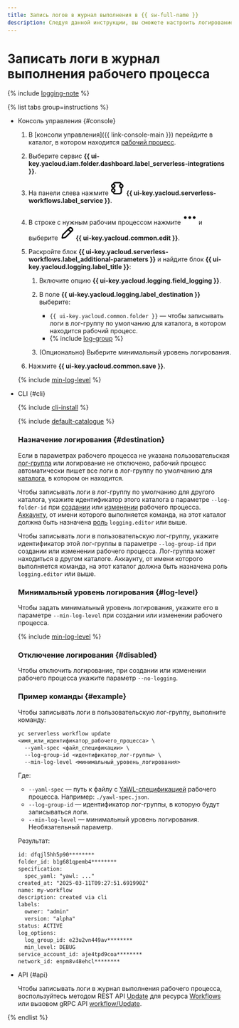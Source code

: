 ```yaml
---
title: Запись логов в журнал выполнения в {{ sw-full-name }}
description: Следуя данной инструкции, вы сможете настроить логирование рабочего процесса.
---
```


# Записать логи в журнал выполнения рабочего процесса

{% include [logging-note](../../../../_includes/functions/logging-note.md) %}

{% list tabs group=instructions %}

- Консоль управления {#console}

  1. В [консоли управления]({{ link-console-main }}) перейдите в каталог, в котором находится [рабочий процесс](../../../concepts/workflows/workflow.md).
  1. Выберите сервис **{{ ui-key.yacloud.iam.folder.dashboard.label_serverless-integrations }}**.
  1. На панели слева нажмите ![image](../../../../_assets/console-icons/graph-node.svg) **{{ ui-key.yacloud.serverless-workflows.label_service }}**.
  1. В строке с нужным рабочим процессом нажмите ![image](../../../../_assets/console-icons/ellipsis.svg) и выберите ![image](../../../../_assets/console-icons/pencil.svg) **{{ ui-key.yacloud.common.edit }}**.
  1. Раскройте блок **{{ ui-key.yacloud.serverless-workflows.label_additional-parameters }}** и найдите блок **{{ ui-key.yacloud.logging.label_title }}**:

      1. Включите опцию **{{ ui-key.yacloud.logging.field_logging }}**.
      1. В поле **{{ ui-key.yacloud.logging.label_destination }}** выберите:

         * `{{ ui-key.yacloud.common.folder }}` — чтобы записывать логи в лог-группу по умолчанию для каталога, в котором находится рабочий процесс.
         * {% include [log-group](../../../../_includes/functions/log-group.md) %}

      1. (Опционально) Выберите минимальный уровень логирования.

  1. Нажмите **{{ ui-key.yacloud.common.save }}**.

  {% include [min-log-level](../../../../_includes/serverless-integrations/min-log-level.md) %}

- CLI {#cli}

  {% include [cli-install](../../../../_includes/cli-install.md) %}

  {% include [default-catalogue](../../../../_includes/default-catalogue.md) %}

  ### Назначение логирования {#destination}

  Если в параметрах рабочего процесса не указана пользовательская [лог-группа](../../../../logging/concepts/log-group.md) или логирование не отключено, рабочий процесс автоматически пишет все логи в лог-группу по умолчанию для [каталога](../../../../resource-manager/concepts/resources-hierarchy.md#folder), в котором он находится.

  Чтобы записывать логи в лог-группу по умолчанию для другого каталога, укажите идентификатор этого каталога в параметре `--log-folder-id` при [создании](create-yawl.md) или [изменении](update.md) рабочего процесса. [Аккаунту](../../../../iam/concepts/users/accounts.md), от имени которого выполняется команда, на этот каталог должна быть назначена [роль](../../../../logging/security/index.md#logging-editor) `logging.editor` или выше.

  Чтобы записывать логи в пользовательскую лог-группу, укажите идентификатор этой лог-группы в параметре `--log-group-id` при создании или изменении рабочего процесса. Лог-группа может находиться в другом каталоге. Аккаунту, от имени которого выполняется команда, на этот каталог должна быть назначена роль `logging.editor` или выше.

  ### Минимальный уровень логирования {#log-level}

  Чтобы задать минимальный уровень логирования, укажите его в параметре `--min-log-level` при создании или изменении рабочего процесса.

  {% include [min-log-level](../../../../_includes/serverless-integrations/min-log-level.md) %}

  ### Отключение логирования {#disabled}

  Чтобы отключить логирование, при создании или изменении рабочего процесса укажите параметр `--no-logging`.

  ### Пример команды {#example}

  Чтобы записывать логи в пользовательскую лог-группу, выполните команду:

  ```
  yc serverless workflow update <имя_или_идентификатор_рабочего_процесса> \
    --yaml-spec <файл_спецификации> \
    --log-group-id <идентификатор_лог-группы> \
    --min-log-level <минимальный_уровень_логирования>
  ```

  Где:

  * `--yaml-spec` — путь к файлу с [YaWL-спецификацией](../../../concepts/workflows/yawl/index.md) рабочего процесса. Например: `./yawl-spec.json`.
  * `--log-group-id` — идентификатор лог-группы, в которую будут записываться логи.
  * `--min-log-level` — минимальный уровень логирования. Необязательный параметр.

  Результат:

  ```text
  id: dfqjl5hh5p90********
  folder_id: b1g681qpemb4********
  specification:
    spec_yaml: "yawl: ..."
  created_at: "2025-03-11T09:27:51.691990Z"
  name: my-workflow
  description: created via cli
  labels:
    owner: "admin"
    version: "alpha"
  status: ACTIVE
  log_options:
    log_group_id: e23u2vn449av********
    min_level: DEBUG
  service_account_id: aje4tpd9coa********
  network_id: enpm8v48ehcl********
  ```

- API {#api}

  Чтобы записывать логи в журнал выполнения рабочего процесса, воспользуйтесь методом REST API [Update](../../../../serverless-integrations/workflows/api-ref/Workflow/update.md) для ресурса [Workflows](../../../../serverless-integrations/workflows/api-ref/Workflow/index.md) или вызовом gRPC API [workflow/Update](../../../../serverless-integrations/workflows/api-ref/grpc/Workflow/update.md).

{% endlist %}